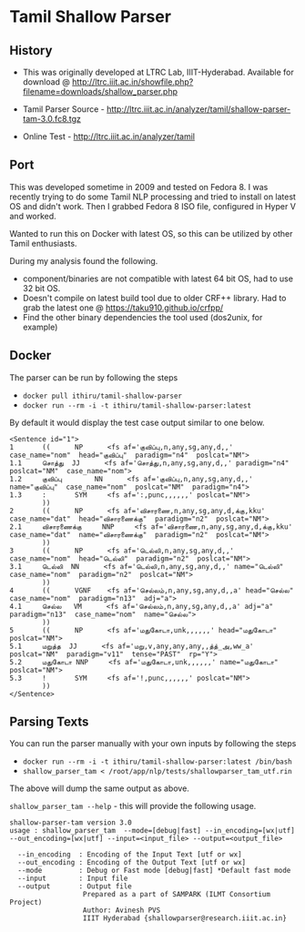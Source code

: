 # Tamil Shallow Parser

## History

- This was originally developed at LTRC Lab, IIIT-Hyderabad. Available for download @ http://ltrc.iiit.ac.in/showfile.php?filename=downloads/shallow_parser.php

- Tamil Parser Source - http://ltrc.iiit.ac.in/analyzer/tamil/shallow-parser-tam-3.0.fc8.tgz
- Online Test - http://ltrc.iiit.ac.in/analyzer/tamil

## Port

This was developed sometime in 2009 and tested on Fedora 8. I was recently trying to do some Tamil NLP processing and tried to install on latest OS and didn't work. Then I grabbed Fedora 8 ISO file, configured in Hyper V and worked.

Wanted to run this on Docker with latest OS, so this can be utilized by other Tamil enthusiasts.

During my analysis found the following.

- component/binaries are not compatible with latest 64 bit OS, had to use 32 bit OS.
- Doesn't compile on latest build tool due to older CRF++ library. Had to grab the latest one @ https://taku910.github.io/crfpp/
- Find the other binary dependencies the tool used (dos2unix, for example)

## Docker

The parser can be run by following the steps

- `docker pull ithiru/tamil-shallow-parser`
- `docker run --rm -i -t ithiru/tamil-shallow-parser:latest`

By default it would display the test case output similar to one below.

```
<Sentence id="1">
1       ((      NP      <fs af='குவிப்பு,n,any,sg,any,d,,' case_name="nom"  head="குவிப்பு"  paradigm="n4"  poslcat="NM">
1.1     சொத்து  JJ      <fs af='சொத்து,n,any,sg,any,d,,' paradigm="n4"  poslcat="NM"  case_name="nom">
1.2     குவிப்பு        NN      <fs af='குவிப்பு,n,any,sg,any,d,,' name="குவிப்பு"  case_name="nom"  poslcat="NM"  paradigm="n4">
1.3     :       SYM     <fs af=':,punc,,,,,,' poslcat="NM">
        ))
2       ((      NP      <fs af='விசாரணை,n,any,sg,any,d,க்கு,kku' case_name="dat"  head="விசாரணைக்கு"  paradigm="n2"  poslcat="NM">
2.1     விசாரணைக்கு     NNP     <fs af='விசாரணை,n,any,sg,any,d,க்கு,kku' case_name="dat"  name="விசாரணைக்கு"  paradigm="n2"  poslcat="NM">
        ))
3       ((      NP      <fs af='டெல்லி,n,any,sg,any,d,,' case_name="nom"  head="டெல்லி"  paradigm="n2"  poslcat="NM">
3.1     டெல்லி  NN      <fs af='டெல்லி,n,any,sg,any,d,,' name="டெல்லி"  case_name="nom"  paradigm="n2"  poslcat="NM">
        ))
4       ((      VGNF    <fs af='செல்லம்,n,any,sg,any,d,,a' head="செல்ல"  case_name="nom"  paradigm="n13"  adj="a">
4.1     செல்ல   VM      <fs af='செல்லம்,n,any,sg,any,d,,a' adj="a"  paradigm="n13"  case_name="nom"  name="செல்ல">
        ))
5       ((      NP      <fs af='மதுகோடா,unk,,,,,,' head="மதுகோடா"  poslcat="NM">
5.1     மறுத்த  JJ      <fs af='மறு,v,any,any,any,,த்த்_அ,ww_a' poslcat="NM"  paradigm="v11"  tense="PAST"  rp="Y">
5.2     மதுகோடா NNP     <fs af='மதுகோடா,unk,,,,,,' name="மதுகோடா"  poslcat="NM">
5.3     !       SYM     <fs af='!,punc,,,,,,' poslcat="NM">
        ))
</Sentence>
```

## Parsing Texts

You can run the parser manually with your own inputs by following the steps

- `docker run --rm -i -t ithiru/tamil-shallow-parser:latest /bin/bash`
- `shallow_parser_tam < /root/app/nlp/tests/shallowparser_tam_utf.rin`

The above will dump the same output as above.

`shallow_parser_tam --help` - this will provide the following usage.

```
shallow-parser-tam version 3.0
usage : shallow_parser_tam  --mode=[debug|fast] --in_encoding=[wx|utf] --out_encoding=[wx|utf] --input=<input_file> --output=<output_file>

  --in_encoding  : Encoding of the Input Text [utf or wx]
  --out_encoding : Encoding of the Output Text [utf or wx]
  --mode         : Debug or Fast mode [debug|fast] *Default fast mode
  --input        : Input file
  --output       : Output file
                  Prepared as a part of SAMPARK (ILMT Consortium Project)
                  Author: Avinesh PVS
                  IIIT Hyderabad {shallowparser@research.iiit.ac.in}
```
